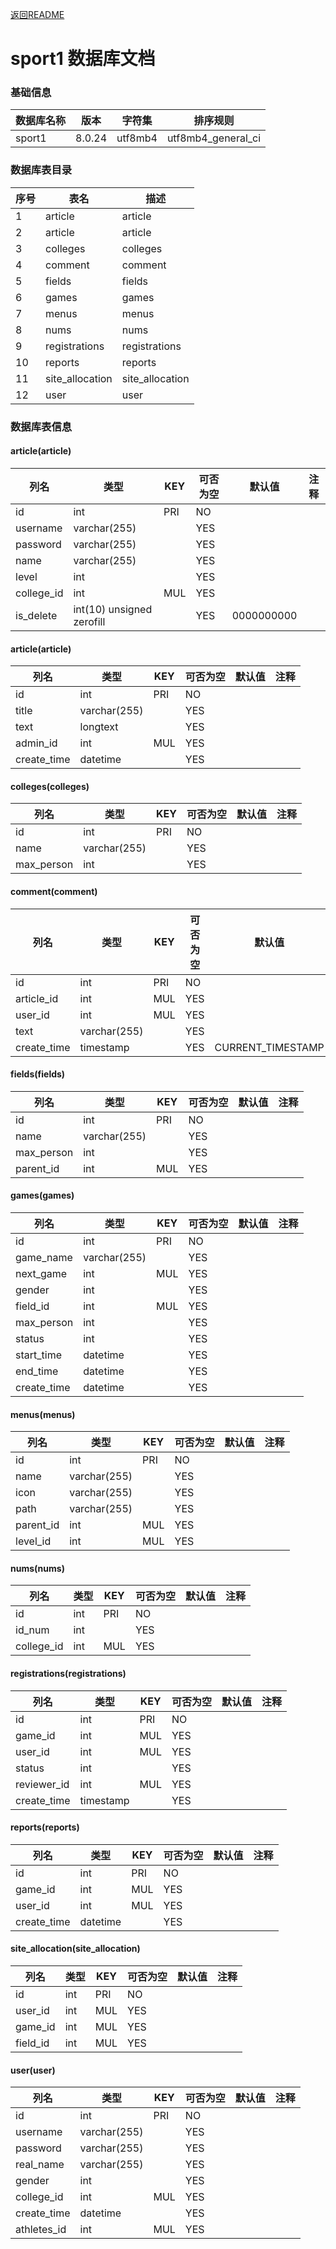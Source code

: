 [返回README](./README.md)
# sport1 数据库文档
### 基础信息
| 数据库名称 | 版本 | 字符集 | 排序规则 |
| ---- | ---- | ---- | ---- |
| sport1 | 8.0.24 | utf8mb4 | utf8mb4_general_ci |
### 数据库表目录
| 序号 | 表名 | 描述 |
| ---- | ---- | ---- |
| 1 | article | article |
| 2 | article | article |
| 3 | colleges | colleges |
| 4 | comment | comment |
| 5 | fields | fields |
| 6 | games | games |
| 7 | menus | menus |
| 8 | nums | nums |
| 9 | registrations | registrations |
| 10 | reports | reports |
| 11 | site_allocation | site_allocation |
| 12 | user | user |
### 数据库表信息
#### article(article)
| 列名 | 类型 | KEY | 可否为空 | 默认值 | 注释 |
| ---- | ---- | ---- | ---- | ---- | ----  |
| id | int | PRI | NO |  |  |
| username | varchar(255) |  | YES |  |  |
| password | varchar(255) |  | YES |  |  |
| name | varchar(255) |  | YES |  |  |
| level | int |  | YES |  |  |
| college_id | int | MUL | YES |  |  |
| is_delete | int(10) unsigned zerofill |  | YES | 0000000000 |  |

#### article(article)
| 列名 | 类型 | KEY | 可否为空 | 默认值 | 注释 |
| ---- | ---- | ---- | ---- | ---- | ----  |
| id | int | PRI | NO |  |  |
| title | varchar(255) |  | YES |  |  |
| text | longtext |  | YES |  |  |
| admin_id | int | MUL | YES |  |  |
| create_time | datetime |  | YES |  |  |

#### colleges(colleges)
| 列名 | 类型 | KEY | 可否为空 | 默认值 | 注释 |
| ---- | ---- | ---- | ---- | ---- | ----  |
| id | int | PRI | NO |  |  |
| name | varchar(255) |  | YES |  |  |
| max_person | int |  | YES |  |  |

#### comment(comment)
| 列名 | 类型 | KEY | 可否为空 | 默认值 | 注释 |
| ---- | ---- | ---- | ---- | ---- | ----  |
| id | int | PRI | NO |  |  |
| article_id | int | MUL | YES |  |  |
| user_id | int | MUL | YES |  |  |
| text | varchar(255) |  | YES |  |  |
| create_time | timestamp |  | YES | CURRENT_TIMESTAMP |  |

#### fields(fields)
| 列名 | 类型 | KEY | 可否为空 | 默认值 | 注释 |
| ---- | ---- | ---- | ---- | ---- | ----  |
| id | int | PRI | NO |  |  |
| name | varchar(255) |  | YES |  |  |
| max_person | int |  | YES |  |  |
| parent_id | int | MUL | YES |  |  |

#### games(games)
| 列名 | 类型 | KEY | 可否为空 | 默认值 | 注释 |
| ---- | ---- | ---- | ---- | ---- | ----  |
| id | int | PRI | NO |  |  |
| game_name | varchar(255) |  | YES |  |  |
| next_game | int | MUL | YES |  |  |
| gender | int |  | YES |  |  |
| field_id | int | MUL | YES |  |  |
| max_person | int |  | YES |  |  |
| status | int |  | YES |  |  |
| start_time | datetime |  | YES |  |  |
| end_time | datetime |  | YES |  |  |
| create_time | datetime |  | YES |  |  |

#### menus(menus)
| 列名 | 类型 | KEY | 可否为空 | 默认值 | 注释 |
| ---- | ---- | ---- | ---- | ---- | ----  |
| id | int | PRI | NO |  |  |
| name | varchar(255) |  | YES |  |  |
| icon | varchar(255) |  | YES |  |  |
| path | varchar(255) |  | YES |  |  |
| parent_id | int | MUL | YES |  |  |
| level_id | int | MUL | YES |  |  |

#### nums(nums)
| 列名 | 类型 | KEY | 可否为空 | 默认值 | 注释 |
| ---- | ---- | ---- | ---- | ---- | ----  |
| id | int | PRI | NO |  |  |
| id_num | int |  | YES |  |  |
| college_id | int | MUL | YES |  |  |

#### registrations(registrations)
| 列名 | 类型 | KEY | 可否为空 | 默认值 | 注释 |
| ---- | ---- | ---- | ---- | ---- | ----  |
| id | int | PRI | NO |  |  |
| game_id | int | MUL | YES |  |  |
| user_id | int | MUL | YES |  |  |
| status | int |  | YES |  |  |
| reviewer_id | int | MUL | YES |  |  |
| create_time | timestamp |  | YES |  |  |

#### reports(reports)
| 列名 | 类型 | KEY | 可否为空 | 默认值 | 注释 |
| ---- | ---- | ---- | ---- | ---- | ----  |
| id | int | PRI | NO |  |  |
| game_id | int | MUL | YES |  |  |
| user_id | int | MUL | YES |  |  |
| create_time | datetime |  | YES |  |  |

#### site_allocation(site_allocation)
| 列名 | 类型 | KEY | 可否为空 | 默认值 | 注释 |
| ---- | ---- | ---- | ---- | ---- | ----  |
| id | int | PRI | NO |  |  |
| user_id | int | MUL | YES |  |  |
| game_id | int | MUL | YES |  |  |
| field_id | int | MUL | YES |  |  |

#### user(user)
| 列名 | 类型 | KEY | 可否为空 | 默认值 | 注释 |
| ---- | ---- | ---- | ---- | ---- | ----  |
| id | int | PRI | NO |  |  |
| username | varchar(255) |  | YES |  |  |
| password | varchar(255) |  | YES |  |  |
| real_name | varchar(255) |  | YES |  |  |
| gender | int |  | YES |  |  |
| college_id | int | MUL | YES |  |  |
| create_time | datetime |  | YES |  |  |
| athletes_id | int | MUL | YES |  |  |
